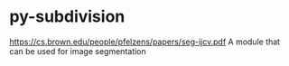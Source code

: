 # py-subdivision
https://cs.brown.edu/people/pfelzens/papers/seg-ijcv.pdf
A module that can be used for image segmentation
